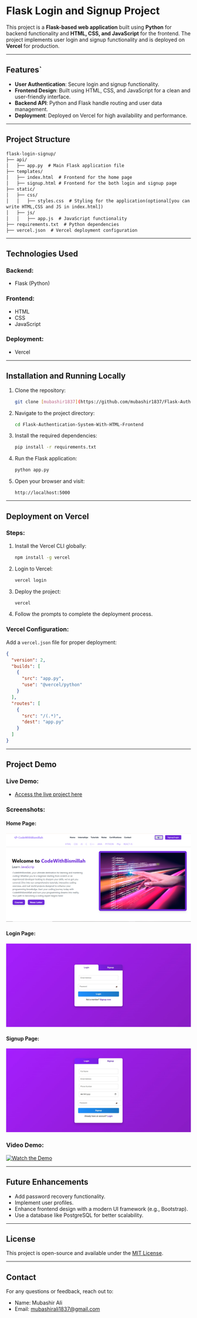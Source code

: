 # Flask Login and Signup Project

This project is a **Flask-based web application** built using **Python** for backend functionality and **HTML, CSS, and JavaScript** for the frontend. The project implements user login and signup functionality and is deployed on **Vercel** for production.

---

## Features`

- **User Authentication**: Secure login and signup functionality.
- **Frontend Design**: Built using HTML, CSS, and JavaScript for a clean and user-friendly interface.
- **Backend API**: Python and Flask handle routing and user data management.
- **Deployment**: Deployed on Vercel for high availability and performance.

---

## Project Structure

```
flask-login-signup/
├── api/
│   ├── app.py  # Main Flask application file
├── templates/
│   ├── index.html  # Frontend for the home page
│   ├── signup.html # Frontend for the both login and signup page
├── static/
│   ├── css/
│   │   ├── styles.css  # Styling for the application(optional[you can write HTML,CSS and JS in index.html])
│   ├── js/
│   │   ├── app.js  # JavaScript functionality
├── requirements.txt  # Python dependencies
├── vercel.json  # Vercel deployment configuration
```

---

## Technologies Used

### Backend:
- Flask (Python)

### Frontend:
- HTML
- CSS
- JavaScript

### Deployment:
- Vercel

---

## Installation and Running Locally

1. Clone the repository:
   ```bash
   git clone [mubashir1837](https://github.com/mubashir1837/Flask-Authentication-System-With-HTML-Frontend.git)
   ```

2. Navigate to the project directory:
   ```bash
   cd Flask-Authentication-System-With-HTML-Frontend
   ```

3. Install the required dependencies:
   ```bash
   pip install -r requirements.txt
   ```

4. Run the Flask application:
   ```bash
   python app.py
   ```

5. Open your browser and visit:
   ```
   http://localhost:5000
   ```

---

## Deployment on Vercel

### Steps:
1. Install the Vercel CLI globally:
   ```bash
   npm install -g vercel
   ```

2. Login to Vercel:
   ```bash
   vercel login
   ```

3. Deploy the project:
   ```bash
   vercel
   ```

4. Follow the prompts to complete the deployment process.

### Vercel Configuration:
Add a `vercel.json` file for proper deployment:

```json
{
  "version": 2,
  "builds": [
    {
      "src": "app.py",
      "use": "@vercel/python"
    }
  ],
  "routes": [
    {
      "src": "/(.*)",
      "dest": "app.py"
    }
  ]
}
```

---

## Project Demo

### Live Demo:
- [Access the live project here](https://flask-login-signup.vercel.app/)

### Screenshots:
#### Home Page:
![Home Page](assets/home.png)

#### Login Page:
![Login Page](assets/login.jpg)

#### Signup Page:
![Signup Page](assets/signup.jpg)

### Video Demo:
[![Watch the Demo](https://img.youtube.com/vi/your-video-id/maxresdefault.jpg)](https://www.youtube.com/watch?v=your-video-id)

---

## Future Enhancements
- Add password recovery functionality.
- Implement user profiles.
- Enhance frontend design with a modern UI framework (e.g., Bootstrap).
- Use a database like PostgreSQL for better scalability.

---

## License
This project is open-source and available under the [MIT License](LICENSE).

---

## Contact
For any questions or feedback, reach out to:
- Name: Mubashir Ali
- Email: mubashirali1837@gmail.com

